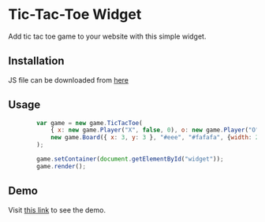 # Tic-Tac-Toe Widget

Add tic tac toe game to your website with this simple widget. 

## Installation

JS file can be downloaded from [here](https://devtest.my.id/downloads/tic-tac-toe.min.js)

## Usage

```javascript
        var game = new game.TicTacToe(
            { x: new game.Player("X", false, 0), o: new game.Player("O", true, 0) },
            new game.Board({ x: 3, y: 3 }, "#eee", "#fafafa", {width: 200, height: 200}),
        );

        game.setContainer(document.getElementById("widget"));
        game.render();
```

## Demo
Visit [this link](https://devtest.my.id/tic-tac-toe/) to see the demo. 
